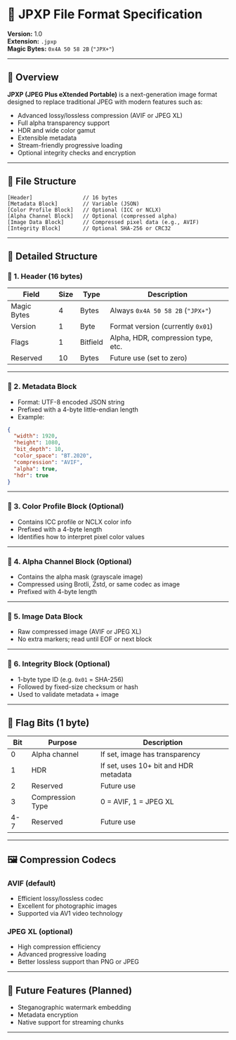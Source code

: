 
# 📄 JPXP File Format Specification  
**Version:** 1.0  
**Extension:** `.jpxp`  
**Magic Bytes:** `0x4A 50 58 2B` (`"JPX+"`)  

---

## 📌 Overview

**JPXP (JPEG Plus eXtended Portable)** is a next-generation image format designed to replace traditional JPEG with modern features such as:

- Advanced lossy/lossless compression (AVIF or JPEG XL)
- Full alpha transparency support
- HDR and wide color gamut
- Extensible metadata
- Stream-friendly progressive loading
- Optional integrity checks and encryption

---

## 🧱 File Structure

```
[Header]                // 16 bytes  
[Metadata Block]        // Variable (JSON)  
[Color Profile Block]   // Optional (ICC or NCLX)  
[Alpha Channel Block]   // Optional (compressed alpha)  
[Image Data Block]      // Compressed pixel data (e.g., AVIF)  
[Integrity Block]       // Optional SHA-256 or CRC32  
```

---

## 🧩 Detailed Structure

### 🔷 1. Header (16 bytes)

| Field        | Size | Type     | Description                             |
|--------------|------|----------|-----------------------------------------|
| Magic Bytes  | 4    | Bytes    | Always `0x4A 50 58 2B` (`"JPX+"`)        |
| Version      | 1    | Byte     | Format version (currently `0x01`)       |
| Flags        | 1    | Bitfield | Alpha, HDR, compression type, etc.      |
| Reserved     | 10   | Bytes    | Future use (set to zero)                |

---

### 🔷 2. Metadata Block

- Format: UTF-8 encoded JSON string  
- Prefixed with a 4-byte little-endian length  
- Example:

```json
{
  "width": 1920,
  "height": 1080,
  "bit_depth": 10,
  "color_space": "BT.2020",
  "compression": "AVIF",
  "alpha": true,
  "hdr": true
}
```

---

### 🔷 3. Color Profile Block (Optional)

- Contains ICC profile or NCLX color info  
- Prefixed with a 4-byte length  
- Identifies how to interpret pixel color values

---

### 🔷 4. Alpha Channel Block (Optional)

- Contains the alpha mask (grayscale image)  
- Compressed using Brotli, Zstd, or same codec as image  
- Prefixed with 4-byte length

---

### 🔷 5. Image Data Block

- Raw compressed image (AVIF or JPEG XL)  
- No extra markers; read until EOF or next block

---

### 🔷 6. Integrity Block (Optional)

- 1-byte type ID (e.g. `0x01` = SHA-256)  
- Followed by fixed-size checksum or hash  
- Used to validate metadata + image

---

## 🧪 Flag Bits (1 byte)

| Bit | Purpose         | Description                             |
|-----|------------------|-----------------------------------------|
| 0   | Alpha channel    | If set, image has transparency          |
| 1   | HDR              | If set, uses 10+ bit and HDR metadata   |
| 2   | Reserved         | Future use                              |
| 3   | Compression Type | 0 = AVIF, 1 = JPEG XL                   |
| 4-7 | Reserved         | Future use                              |

---

## 🖼 Compression Codecs

### AVIF (default)

- Efficient lossy/lossless codec  
- Excellent for photographic images  
- Supported via AV1 video technology

### JPEG XL (optional)

- High compression efficiency  
- Advanced progressive loading  
- Better lossless support than PNG or JPEG

---

## 🔐 Future Features (Planned)

- Steganographic watermark embedding  
- Metadata encryption  
- Native support for streaming chunks  

---
